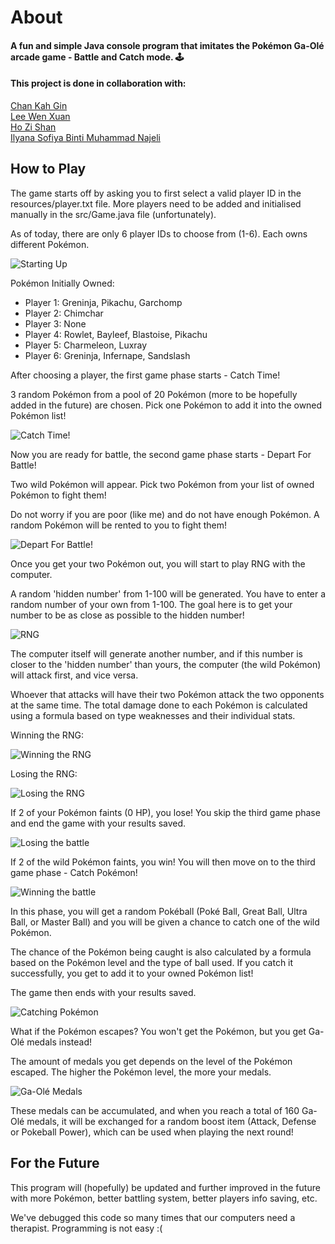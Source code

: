 # About

<h4>A fun and simple Java console program that imitates the Pokémon Ga-Olé arcade game - Battle and Catch mode. 🕹️</h4>
<h4>This project is done in collaboration with:</h4>

[Chan Kah Gin](https://github.com/kahgin)<br>
[Lee Wen Xuan](https://github.com/agneslee40)<br>
[Ho Zi Shan](https://github.com/Zs1028)<br>
[Ilyana Sofiya Binti Muhammad Najeli](https://github.com/yanasfya)<br>

## How to Play

<p>The game starts off by asking you to first select a valid player ID in the resources/player.txt file. More players need to be added and initialised manually in the src/Game.java file (unfortunately).</p>
<p>As of today, there are only 6 player IDs to choose from (1-6). Each owns different Pokémon.</p>

![Starting Up](resources/starting.png)

<p>Pokémon Initially Owned:</p>
<ul>
	<li>Player 1: Greninja, Pikachu, Garchomp</li>
	<li>Player 2: Chimchar</li>
	<li>Player 3: None</li>
	<li>Player 4: Rowlet, Bayleef, Blastoise, Pikachu</li>
	<li>Player 5: Charmeleon, Luxray</li>
	<li>Player 6: Greninja, Infernape, Sandslash</li>
</ul>

<p>After choosing a player, the first game phase starts - Catch Time!</p>
<p>3 random Pokémon from a pool of 20 Pokémon (more to be hopefully added in the future) are chosen. Pick one Pokémon to add it into the owned Pokémon list!</p>

![Catch Time!](resources/catchTime.png)

<p>Now you are ready for battle, the second game phase starts - Depart For Battle!</p>
<p>Two wild Pokémon will appear. Pick two Pokémon from your list of owned Pokémon to fight them!</p>
<p>Do not worry if you are poor (like me) and do not have enough Pokémon. A random Pokémon will be rented to you to fight them!</p>

![Depart For Battle!](resources/battle.png)

<p>Once you get your two Pokémon out, you will start to play RNG with the computer.</p>
<p>A random 'hidden number' from 1-100 will be generated. You have to enter a random number of your own from 1-100. The goal here is to get your number to be as close as possible to the hidden number!</p>

![RNG](resources/RNG.png)

<p>The computer itself will generate another number, and if this number is closer to the 'hidden number' than yours, the computer (the wild Pokémon) will attack first, and vice versa.</p>
<p>Whoever that attacks will have their two Pokémon attack the two opponents at the same time. The total damage done to each Pokémon is calculated using a formula based on type weaknesses and their individual stats.</p>

<p>Winning the RNG:</p>

![Winning the RNG](resources/winRNG.png)

<p>Losing the RNG:</p>

![Losing the RNG](resources/loseRNG.png)

<p>If 2 of your Pokémon faints (0 HP), you lose! You skip the third game phase and end the game with your results saved.</p>

![Losing the battle](resources/lostGame.png)

<p>If 2 of the wild Pokémon faints, you win! You will then move on to the third game phase - Catch Pokémon!</p>

![Winning the battle](resources/wonGame.png)

<p>In this phase, you will get a random Pokéball (Poké Ball, Great Ball, Ultra Ball, or Master Ball) and you will be given a chance to catch one of the wild Pokémon.</p>
<p>The chance of the Pokémon being caught is also calculated by a formula based on the Pokémon level and the type of ball used. If you catch it successfully, you get to add it to your owned Pokémon list!</p>
<p>The game then ends with your results saved.</p>

![Catching Pokémon](resources/catch.png)

<p>What if the Pokémon escapes? You won't get the Pokémon, but you get Ga-Olé medals instead!</p>

<p>The amount of medals you get depends on the level of the Pokémon escaped. The higher the Pokémon level, the more your medals.</p>

![Ga-Olé Medals](resources/gaoleMedal.png)

<p>These medals can be accumulated, and when you reach a total of 160 Ga-Olé medals, it will be exchanged for a random boost item (Attack, Defense or Pokeball Power), which can be used when playing the next round!</p>

## For the Future

<p>This program will (hopefully) be updated and further improved in the future with more Pokémon, better battling system, better players info saving, etc.</p>
<p>We've debugged this code so many times that our computers need a therapist. Programming is not easy :(</p>
